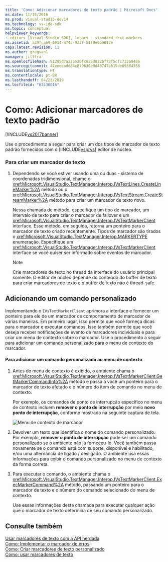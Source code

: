 ```yaml
---
title: 'Como: Adicionar marcadores de texto padrão | Microsoft Docs'
ms.date: 11/15/2016
ms.prod: visual-studio-dev14
ms.technology: vs-ide-sdk
ms.topic: conceptual
helpviewer_keywords:
- editors [Visual Studio SDK], legacy - standard text markers
ms.assetid: a39fca69-0014-474c-933f-51f0e9b9617e
caps.latest.revision: 11
ms.author: gregvanl
manager: jillfra
ms.openlocfilehash: 912d5d7a225520fc825d832bf73f5cfc733a9486
ms.sourcegitcommit: 47eeeeadd84c879636e9d48747b615de69384356
ms.translationtype: HT
ms.contentlocale: pt-BR
ms.lasthandoff: 04/23/2019
ms.locfileid: "63436016"
---
```

# <a name="how-to-add-standard-text-markers"></a>Como: Adicionar marcadores de texto padrão
[!INCLUDE[vs2017banner](../includes/vs2017banner.md)]

Use o procedimento a seguir para criar um dos tipos de marcador de texto padrão fornecidos com o [!INCLUDE[vsprvs](../includes/vsprvs-md.md)] editor de núcleo.  
  
### <a name="to-create-a-text-marker"></a>Para criar um marcador de texto  
  
1. Dependendo se você estiver usando uma ou duas - sistema de coordenadas tridimensional, chame o <xref:Microsoft.VisualStudio.TextManager.Interop.IVsTextLines.CreateLineMarker%2A> método ou o <xref:Microsoft.VisualStudio.TextManager.Interop.IVsTextStream.CreateStreamMarker%2A> método para criar um marcador de texto novo.  
  
     Nessa chamada de método, especifique um tipo de marcador, um intervalo de texto para criar o marcador de failover e um <xref:Microsoft.VisualStudio.TextManager.Interop.IVsTextMarkerClient> interface. Esse método, em seguida, retorna um ponteiro para o marcador de texto criado recentemente. Tipos de marcador são tirados o <xref:Microsoft.VisualStudio.TextManager.Interop.MARKERTYPE> enumeração. Especifique um <xref:Microsoft.VisualStudio.TextManager.Interop.IVsTextMarkerClient> interface se você quiser ser informado sobre eventos de marcador.  
  
    > [!NOTE]
    > Crie marcadores de texto no thread da interface do usuário principal somente. O editor de núcleo depende do conteúdo do buffer de texto para criar marcadores de texto e o buffer de texto não é thread-safe.  
  
## <a name="adding-a-custom-command"></a>Adicionando um comando personalizado  
 Implementando o `IVsTextMarkerClient` aprimora a interface e fornecer um ponteiro para ele de um marcador de comportamento de marcador de várias maneiras. Em primeiro lugar, isso permite que você forneça dicas para o marcador e executar comandos. Isso também permite que você deseja receber notificações de evento de marcadores individuais e para criar um menu de contexto sobre o marcador. Use o procedimento a seguir para adicionar um comando personalizado para o menu de contexto do marcador.  
  
#### <a name="to-add-a-custom-command-to-the-context-menu"></a>Para adicionar um comando personalizado ao menu de contexto  
  
1. Antes do menu de contexto é exibido, o ambiente chama o <xref:Microsoft.VisualStudio.TextManager.Interop.IVsTextMarkerClient.GetMarkerCommandInfo%2A> método e passa a você um ponteiro para o marcador de texto afetado e o número do item de comando no menu de contexto.  
  
     Por exemplo, os comandos de ponto de interrupção específico no menu de contexto incluem **remover o ponto de interrupção** por meio **novo ponto de interrupção**, conforme mostrado na seguinte captura de tela.  
  
     ![Menu de contexto de marcador](../extensibility/media/vsmarkercontextmenu.gif "vsMarkercontextmenu")  
  
2. Devolver um texto que identifica o nome do comando personalizado. Por exemplo, **remover o ponto de interrupção** pode ser um comando personalizado se o ambiente não já forneceu-lo. Você também passa novamente se o comando está com suporte, disponível e habilitado, e/ou uma alternância de ligado / desligado. O ambiente usa essas informações para exibir o comando personalizado no menu de contexto da forma correta.  
  
3. Para executar o comando, o ambiente chama o <xref:Microsoft.VisualStudio.TextManager.Interop.IVsTextMarkerClient.ExecMarkerCommand%2A> método, passando um ponteiro para o marcador de texto e o número do comando selecionado do menu de contexto.  
  
     Use essas informações desta chamada para executar qualquer ação que o marcador de texto determina de seu comando personalizado.  
  
## <a name="see-also"></a>Consulte também  
 [Usar marcadores de texto com a API herdada](../extensibility/using-text-markers-with-the-legacy-api.md)   
 [Como: Implementar o marcador de erros](../extensibility/how-to-implement-error-markers.md)   
 [Como: Criar marcadores de texto personalizado](../extensibility/how-to-create-custom-text-markers.md)   
 [Como: usar marcadores de texto](../extensibility/how-to-use-text-markers.md)
